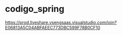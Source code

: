 # codigo_spring

https://prod.liveshare.vsengsaas.visualstudio.com/join?E06813A5C04ABFAEEC773DBC599F78B0CF10
